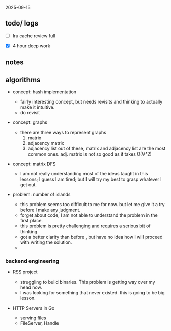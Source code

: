 2025-09-15
## todo/ logs
- [ ] lru cache review full
- [x] 4 hour deep work 


## notes
## algorithms
- concept: hash implementation
	- fairly interesting concept, but needs revisits and thinking to actually make it intuitive. 
	- do revisit 
- concept: graphs
	- there are three ways to represent graphs
		1. matrix 
		2. adjacency matrix 
		3. adjacency list
		out of these, matrix and adjacency list are the most common ones. adj. matrix is not so good as it takes O(V^2)
- concept: matrix DFS
	- I am not really understanding most of the ideas taught in this lessons; I guess I am tired; but I will try my best to grasp whatever I get out. 

- problem: number of islands
	- this problem seems too difficult to me for now. but let me give it a try before I make any judgment. 
	- forget about code, I am not able to understand the problem in the first place. 
	- this problem is pretty challenging and requires a serious bit of thinking. 
	- got a better clarity than before , but have no idea how I will proceed with writing the solution. 
	- 


### backend engineering
- RSS project
	- struggling to build binaries. This problem is getting way over my head now. 
	- I was looking for something that never existed. this is going to be big lesson. 

 - HTTP Servers in Go
	 - serving files
	 - FileServer, Handle 
